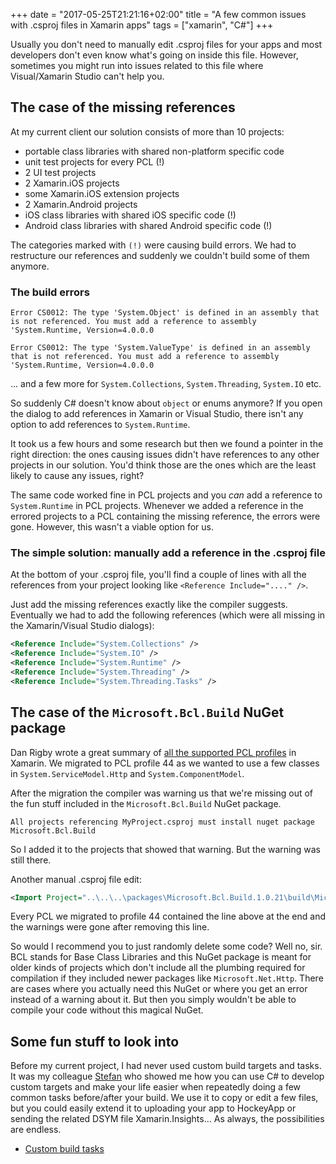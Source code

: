 +++
date = "2017-05-25T21:21:16+02:00"
title = "A few common issues with .csproj files in Xamarin apps"
tags = ["xamarin", "C#"]
+++

Usually you don't need to manually edit .csproj files for your apps and most developers don't even know what's going on inside this file. However, sometimes you might run into issues related to this file where Visual/Xamarin Studio can't help you.

## The case of the missing references

At my current client our solution consists of more than 10 projects:

* portable class libraries with shared non-platform specific code
* unit test projects for every PCL (!)
* 2 UI test projects
* 2 Xamarin.iOS projects
* some Xamarin.iOS extension projects
* 2 Xamarin.Android projects
* iOS class libraries with shared iOS specific code (!)
* Android class libraries with shared Android specific code (!)

The categories marked with `(!)` were causing build errors. We had to restructure our references and suddenly we couldn't build some of them anymore.

### The build errors

```
Error CS0012: The type 'System.Object' is defined in an assembly that is not referenced. You must add a reference to assembly 'System.Runtime, Version=4.0.0.0
```
```
Error CS0012: The type 'System.ValueType' is defined in an assembly that is not referenced. You must add a reference to assembly 'System.Runtime, Version=4.0.0.0
```

... and a few more for `System.Collections`, `System.Threading`, `System.IO` etc.

So suddenly C# doesn't know about `object` or enums anymore? If you open the dialog to add references in Xamarin or Visual Studio, there isn't any option to add references to `System.Runtime`.

It took us a few hours and some research but then we found a pointer in the right direction: the ones causing issues didn't have references to any other projects in our solution. You'd think those are the ones which are the least likely to cause any issues, right?

The same code worked fine in PCL projects and you _can_ add a reference to `System.Runtime` in PCL projects. Whenever we added a reference in the errored projects to a PCL containing the missing reference, the errors were gone. However, this wasn't a viable option for us.

### The simple solution: manually add a reference in the .csproj file

At the bottom of your .csproj file, you'll find a couple of lines with all the references from your project looking like `<Reference Include="...." />`.

Just add the missing references exactly like the compiler suggests. Eventually we had to add the following references (which were all missing in the Xamarin/Visual Studio dialogs):

```XML
<Reference Include="System.Collections" />
<Reference Include="System.IO" />
<Reference Include="System.Runtime" />
<Reference Include="System.Threading" />
<Reference Include="System.Threading.Tasks" />
```

## The case of the `Microsoft.Bcl.Build` NuGet package

Dan Rigby wrote a great summary of [all the supported PCL profiles](http://danrigby.com/2014/04/16/xamarin-pcl-profile-notes/) in Xamarin. We migrated to PCL profile 44 as we wanted to use a few classes in `System.ServiceModel.Http` and `System.ComponentModel`.

After the migration the compiler was warning us that we're missing out of the fun stuff included in the `Microsoft.Bcl.Build` NuGet package.

```
All projects referencing MyProject.csproj must install nuget package Microsoft.Bcl.Build
```

So I added it to the projects that showed that warning. But the warning was still there.

Another manual .csproj file edit:

```XML
<Import Project="..\..\..\packages\Microsoft.Bcl.Build.1.0.21\build\Microsoft.Bcl.Build.targets" Condition="Exists('..\..\..\packages\Microsoft.Bcl.Build.1.0.21\build\Microsoft.Bcl.Build.targets')" />
```

Every PCL we migrated to profile 44 contained the line above at the end and the warnings were gone after removing this line.

So would I recommend you to just randomly delete some code? Well no, sir. BCL stands for Base Class Libraries and this NuGet package is meant for older kinds of projects which don't include all the plumbing required for compilation if they included newer packages like `Microsoft.Net.Http`. There are cases where you actually need this NuGet or where you get an error instead of a warning about it. But then you simply wouldn't be able to compile your code without this magical NuGet.

## Some fun stuff to look into

Before my current project, I had never used custom build targets and tasks. It was my colleague [Stefan](http://www.stefandevo.com) who showed me how you can use C# to develop custom targets and make your life easier when repeatedly doing a few common tasks before/after your build. We use it to copy or edit a few files, but you could easily extend it to uploading your app to HockeyApp or sending the related DSYM file Xamarin.Insights... As always, the possibilities are endless.

* [Custom build tasks](https://msdn.microsoft.com/en-us/library/t9883dzc.aspx)


